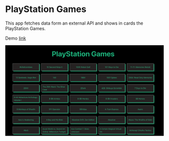 # PlayStation Games

This app fetches data form an external API and shows in cards the PlayStation Games.

Demo [link](https://main.d354mq1szazna9.amplifyapp.com)

[![screenshot](./src/assets/Screenshot%202023-05-27%20at%202.41.01%20PM.png)](https://main.d354mq1szazna9.amplifyapp.com)
